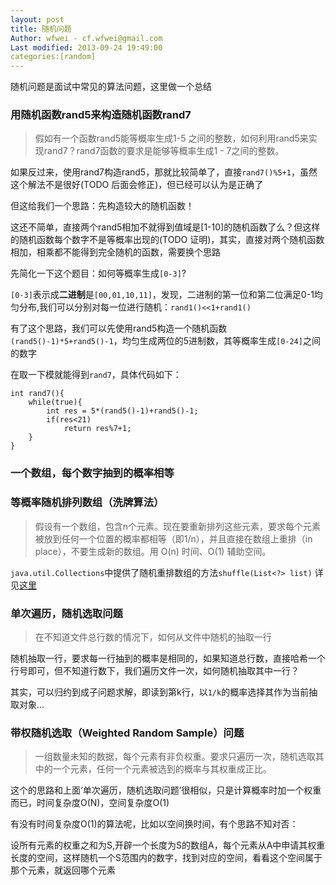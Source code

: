 ```yaml
---
layout: post
title: 随机问题
Author: wfwei - cf.wfwei@gmail.com
Last modified: 2013-09-24 19:49:00
categories:[random]
---
```


随机问题是面试中常见的算法问题，这里做一个总结

### 用随机函数rand5来构造随机函数rand7

> 假如有一个函数rand5能等概率生成1-5 之间的整数，如何利用rand5来实现rand7？rand7函数的要求是能够等概率生成1 - 7之间的整数。

如果反过来，使用rand7构造rand5，那就比较简单了，直接`rand7()%5+1`，虽然这个解法不是很好(TODO 后面会修正)，但已经可以认为是正确了

但这给我们一个思路：先构造较大的随机函数！

这还不简单，直接两个rand5相加不就得到值域是[1-10]的随机函数了么？但这样的随机函数每个数字不是等概率出现的(TODO 证明)，其实，直接对两个随机函数相加，相乘都不能得到完全随机的函数，需要换个思路

先简化一下这个题目：如何等概率生成`[0-3]`?

`[0-3]`表示成**二进制**是`[00,01,10,11]`，发现，二进制的第一位和第二位满足0-1均匀分布,我们可以分别对每一位进行随机：`rand1()<<1+rand1()`

有了这个思路，我们可以先使用rand5构造一个随机函数`(rand5()-1)*5+rand5()-1`，均匀生成两位的5进制数，其等概率生成`[0-24]`之间的数字

在取一下模就能得到`rand7`，具体代码如下：

    int rand7(){
        while(true){
            int res = 5*(rand5()-1)+rand5()-1;
            if(res<21)
                return res%7+1;
        }
    }

### 一个数组，每个数字抽到的概率相等

### 等概率随机排列数组（洗牌算法）

>假设有一个数组，包含n个元素。现在要重新排列这些元素，要求每个元素被放到任何一个位置的概率都相等（即1/n），并且直接在数组上重排（in place），不要生成新的数组。用 O(n) 时间、O(1) 辅助空间。

`java.util.Collections`中提供了随机重排数组的方法`shuffle(List<?> list)` 详见[这里](/posts/java-pro#shuffle)

### 单次遍历，随机选取问题

>在不知道文件总行数的情况下，如何从文件中随机的抽取一行

随机抽取一行，要求每一行抽到的概率是相同的，如果知道总行数，直接哈希一个行号即可，但不知道行数下，我们遍历文件一次，如何随机抽取其中一行？

其实，可以归约到成子问题求解，即读到第k行，以`1/k`的概率选择其作为当前抽取对象...

### 带权随机选取（Weighted Random Sample）问题

> 一组数量未知的数据，每个元素有非负权重。要求只遍历一次，随机选取其中的一个元素，任何一个元素被选到的概率与其权重成正比。

这个的思路和上面‘单次遍历，随机选取问题’很相似，只是计算概率时加一个权重而已，时间复杂度O(N)，空间复杂度O(1)

有没有时间复杂度O(1)的算法呢，比如以空间换时间，有个思路不知对否：

设所有元素的权重之和为S,开辟一个长度为S的数组A，每个元素从A中申请其权重长度的空间，这样随机一个S范围内的数字，找到对应的空间，看看这个空间属于那个元素，就返回哪个元素


